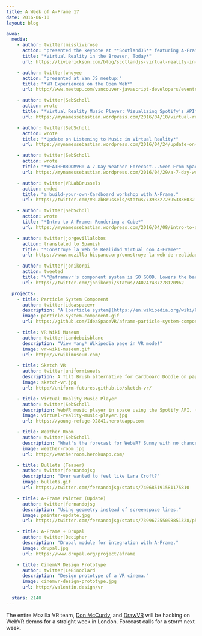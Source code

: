 ```yaml
---
title: A Week of A-Frame 17
date: 2016-06-10
layout: blog

awoa:
  media:
    - author: twitter|misslivirose
      action: "presented the keynote at **ScotlandJS** featuring A-Frame:"
      title: "*Virtual Reality in the Browser, Today*"
      url: https://livierickson.com/blog/scotlandjs-virtual-reality-in-the-browser-today/

    - author: twitter|whoyee
      action: "presented at Van JS meetup:"
      title: "*VR Experiences on the Open Web*"
      url: http://www.meetup.com/vancouver-javascript-developers/events/231422003/

    - author: twitter|SebScholl
      action: wrote
      title: "*Virtual Reality Music Player: Visualizing Spotify's API*"
      url: https://mynamessebastian.wordpress.com/2016/04/10/virtual-reality-music-player-visualizing-spotifys-api/

    - author: twitter|SebScholl
      action: wrote
      title: "*Update on Listening to Music in Virtual Reality*"
      url: https://mynamessebastian.wordpress.com/2016/04/24/update-on-listening-to-music-in-virtual-reality/

    - author: twitter|SebScholl
      action: wrote
      title: "*WEATHERROOMVR: A 7-Day Weather Forecast...Seen From Space*"
      url: https://mynamessebastian.wordpress.com/2016/04/29/a-7-day-weather-forecast-seen-from-space/

    - author: twitter|VRLabBrussels
      action: ended
      title: "a build-your-own-Cardboard workshop with A-Frame."
      url: https://twitter.com/VRLabBrussels/status/739332723953836032

    - author: twitter|SebScholl
      action: wrote
      title: "*Intro to A-Frame: Rendering a Cube*"
      url: https://mynamessebastian.wordpress.com/2016/04/08/intro-to-a-frame-rendering-a-cube/

    - author: twitter|jorgevillalobos
      action: translated to Spanish
      title: "*Construye la Web de Realidad Virtual con A-Frame*"
      url: https://www.mozilla-hispano.org/construye-la-web-de-realidad-virtual-con-a-frame/

    - author: twitter|jonikorpi
      action: tweeted
      title: "\"@aframevr's component system is SO GOOD. Lowers the barrier of entry to 3D and VR a massive amount. Empowering.\""
      url: https://twitter.com/jonikorpi/status/740247487278120962

  projects:
    - title: Particle System Component
      author: twitter|ideaspacevr
      description: "A [particle system](https://en.wikipedia.org/wiki/Particle_system) component to create large numbers of very small objects. Used to create things such as rain, dust, snow, fire, water."
      image: particle-system-component.gif
      url: https://github.com/IdeaSpaceVR/aframe-particle-system-component

    - title: VR Wiki Museum
      author: twitter|iandeboisblanc
      description: "View *any* Wikipedia page in VR mode!"
      image: vr-wiki-museum.gif
      url: http://vrwikimuseum.com/

    - title: Sketch VR
      author: twitter|uniformtweets
      description: A Tilt Brush alternative for Cardboard Doodle on paper, take a picture, and view it in VR!
      image: sketch-vr.jpg
      url: http://uniform-futures.github.io/sketch-vr/

    - title: Virtual Reality Music Player
      author: twitter|SebScholl
      description: WebVR music player in space using the Spotify API. ([code](https://github.com/sebscholl/koo-WebVR))
      image: virtual-reality-music-player.jpg
      url: https://young-refuge-92841.herokuapp.com

    - title: Weather Room
      author: twitter|SebScholl
      description: "What's the forecast for WebVR? Sunny with no chance of rain. ([code](https://github.com/sebscholl/weatherroom))"
      image: weather-room.jpg
      url: http://weatherroom.herokuapp.com/

    - title: Bullets (Teaser)
      author: twitter|fernandojsg
      description: "Ever wanted to feel like Lara Croft?"
      image: bullets.gif
      url: https://twitter.com/fernandojsg/status/740685191581175810

    - title: A-Frame Painter (Update)
      author: twitter|fernandojsg
      description: "Using geometry instead of screenspace lines."
      image: painter-update.jpg
      url: https://twitter.com/fernandojsg/status/739967255098851328/photo/1

    - title: A-Frame + Drupal
      author: twitter|Decipher
      description: "Drupal module for integration with A-Frame."
      image: drupal.jpg
      url: https://www.drupal.org/project/aframe

    - title: CinemVR Design Prototype
      author: twitter|LeBinoclard
      description: "Design prototype of a VR cinema."
      image: cinemvr-design-prototype.jpg
      url: http://valentin.design/vr

  stars: 2140
---
```


The entire Mozilla VR team, [Don McCurdy](https://twitter.com/donrmccurdy), and
[DrawVR](https://twitter.com/drawvr) will be hacking on WebVR demos for a
straight week in London. Forecast calls for a storm next week.
